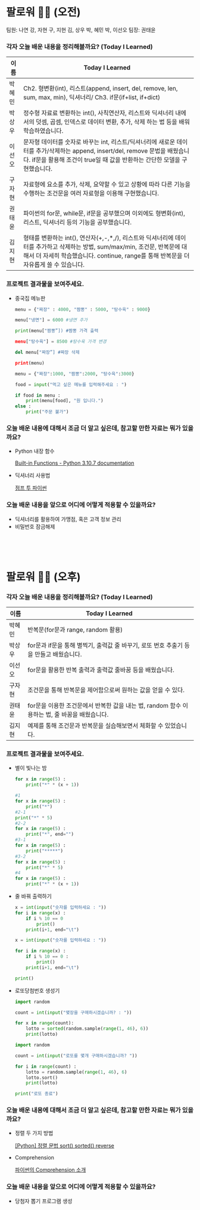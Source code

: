 # 팔로워 🏃‍♂️ (오전)

팀원: 나연 강, 자현 구, 지현 김, 상우 박, 혜민 박, 이선오
팀장: 권태윤

### 각자 오늘 배운 내용을 정리해볼까요? (**T**oday **I** **L**earned)

| 이름 | **T**oday **I** **L**earned |
| --- | --- |
| 박혜민 | Ch2. 형변환(int), 리스트(append, insert, del, remove, len, sum, max, min), 딕셔너리/ Ch3. if문(if+list, if+dict) |
| 박상우 | 정수형 자료료 변환하는 int(), 사칙연산자, 리스트와 딕셔너리 내에서의 덧셈, 곱셈, 인덱스로 데이터 변환, 추가, 삭제 하는 법 등을 배워 학습하였습니다. |
| 이선오 | 문자형 데이터를 숫자로 바꾸는 int, 리스트/딕셔너리에 새로운 데이터를 추가/삭제하는 append, insert/del, remove 문법을 배웠습니다. if문을 활용해 조건이 true일 때 값을 반환하는 간단한 모델을 구현했습니다. |
| 구자현 | 자료형에 요소를 추가, 삭제, 요약할 수 있고 상황에 따라 다른 기능을 수행하는 조건문을 여러 자료형을 이용해 구현했습니다.  |
| 권태윤 | 파이썬의 for문, while문, if문을 공부했으며 이외에도 형변화(int), 리스트, 딕셔너리 등의 기능을 공부했습니다. |
| 김지현 | 형태를 변환하는 int(), 연산자(+,-,*,/), 리스트와 딕셔너리에 데이터를 추가하고 삭제하는 방법, sum/max/min, 조건문, 반복문에 대해서 더 자세히 학습했습니다. continue, range를 통해 반복문을 더 자유롭게 쓸 수 있습니다. |

### 프로젝트 결과물을 보여주세요.

- 중국집 메뉴판
    
    ```python
    menu = {"짜장" : 4000, "짬뽕" : 5000, "탕수육" : 9000}
    
    menu["냉면"] = 6000 #냉면 추가
    
    print(menu["짬뽕”]) #짬뽕 가격 출력
    
    menu["탕수육"] = 8500 #탕수육 가격 변경
    
    del menu["짜장”] #짜장 삭제
    
    print(menu)
    ```
    
    ```python
    menu = {"짜장":1000, "짬뽕":2000, "탕수육":3000}
    
    food = input("먹고 싶은 메뉴를 입력해주세요 : ")
    
    if food in menu : 
        print(menu[food], "원 입니다.")
    else :
        print("주문 불가")
    ```
    

### 오늘 배운 내용에 대해서 조금 더 알고 싶은데, 참고할 만한 자료는 뭐가 있을까요?

- Python 내장 함수
    
    [Built-in Functions - Python 3.10.7 documentation](https://docs.python.org/ko/3/library/functions.html)
    
- 딕셔너리 사용법
    
    [점프 투 파이썬](https://wikidocs.net/16)
    

### 오늘 배운 내용을 앞으로 어디에 어떻게 적용할 수 있을까요?

- 딕셔너리를 활용하여 가맹점, 혹은 고객 정보 관리
- 비밀번호 잠금해제

<br>
<br>
<br>


# 팔로워 🏃‍♂️ (오후)

### 각자 오늘 배운 내용을 정리해볼까요? (**T**oday **I** **L**earned)


| 이름 | **T**oday **I** **L**earned |
| --- | --- |
| 박혜민 | 반복문(for문과 range, random 활용) |
| 박상우 | for문과 if문을 통해 별찍기, 출력값 줄 바꾸기, 로또 번호 추출기 등을 만들고 배웠습니다. |
| 이선오 | for문을 활용한 반복 출력과 출력값 줄바꿈 등을 배웠습니다. |
| 구자현 | 조건문을 통해 반복문을 제어함으로써 원하는 값을 얻을 수 있다. |
| 권태윤 | for문을 이용한 조건문에서 반복한 값을 내는 법, random 함수 이용하는 법, 줄 바꿈을 배웠습니다. |
| 김지현 | 예제를 통해 조건문과 반복문을 실습해보면서 체화할 수 있었습니다. |

### 프로젝트 결과물을 보여주세요.

- 별이 빛나는 밤
    
    ```python
    for x in range(5) :
        print("*" * (x + 1))
    ```
    
    ```python
    #1
    for x in range(5) :
        print("*")
    #2-1
    print("*" * 5)
    #2-2
    for x in range(5) :
        print("*", end="")
    #3-1
    for x in range(5) :
        print("*****")
    #3-2
    for x in range(5) :
        print("*" * 5)
    #4
    for x in range(5) :
        print("*" * (x + 1))
    ```
    
- 줄 바꿔 출력하기
    
    ```python
    x = int(input("숫자를 입력하세요 : "))
    for i in range(x) :
        if i % 10 == 0 
            print() 
        print(i+1, end="\t") 
    ```
    
    ```python
    x = int(input("숫자를 입력하세요 : "))
    
    for i in range(x) :
        if i % 10 == 0 :
            print()
        print(i+1, end="\t")
    
    print()
    ```
    
- 로또당첨번호 생성기
    
    ```python
    import random
    
    count = int(input("몇장을 구매하시겠습니까? : "))
    
    for x in range(count):
        lotto = sorted(random.sample(range(1, 46), 6))
        print(lotto)
    ```
    
    ```python
    import random
    
    count = int(input("로또를 몇개 구매하시겠습니까? "))
    
    for i in range(count) :
        lotto = random.sample(range(1, 46), 6)
        lotto.sort()
        print(lotto)
    
    print("로또 종료")
    ```
    

### 오늘 배운 내용에 대해서 조금 더 알고 싶은데, 참고할 만한 자료는 뭐가 있을까요?

- 정렬 두 가지 방법
    
    [[Python] 정렬 문법 sort() sorted() reverse](https://velog.io/@aonee/Python-%EC%A0%95%EB%A0%AC-sort-sorted-reverse)
    
- Comprehension
    
    [파이썬의 Comprehension 소개](https://mingrammer.com/introduce-comprehension-of-python/)
    

### 오늘 배운 내용을 앞으로 어디에 어떻게 적용할 수 있을까요?

- 당첨자 뽑기 프로그램 생성